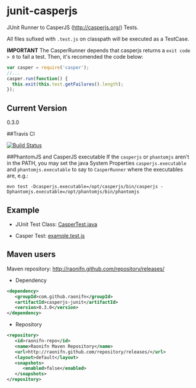 junit-casperjs 
==============

JUnit Runner to CasperJS (http://casperjs.org/) Tests.

All files sufixed with `.test.js` on classpath will be executed as a TestCase.

**IMPORTANT**
The CasperRunner depends that casperjs returns a `exit code > 0` to fail a test. Then, it's recomended the code below:
```javascript
var casper = require('casper');
//... 
casper.run(function() {
  this.exit(this.test.getFailures().length);
});
```

## Current Version
0.3.0

##Travis CI

[![Build Status](https://travis-ci.org/raonifn/junit-casperjs.png)](https://travis-ci.org/raonifn/junit-casperjs)

##PhantomJS and CasperJS executable
If the `casperjs` or `phantomjs` aren't in the PATH, you may set the java System Properties `casperjs.executable` and `phantomjs.executable` to say to `CasperRunner` where the executables are, e.g.: 
```
mvn test -Dcasperjs.executable=/opt/casperjs/bin/casperjs -Dphantomjs.executable=/opt/phantomjs/bin/phantomjs
```

## Example
 * JUnit Test Class: [CasperTest.java](src/test/java/com/github/raonifn/casperjs/junit/CasperTest.java)

 * Casper Test: [example.test.js](src/test/casperjs/example.test.js)

## Maven users
Maven repository: http://raonifn.github.com/repository/releases/

* Dependency
```xml
<dependency>
   <groupId>com.github.raonifn</groupId>
   <artifactId>casperjs-junit</artifactId>
   <version>0.3.0</version>
</dependency>
```

* Repository
```xml
<repository>
   <id>raonifn-repo</id>
   <name>Raonifn Maven Repository</name>
   <url>http://raonifn.github.com/repository/releases/</url>
   <layout>default</layout>
   <snapshots>
      <enabled>false</enabled>
   </snapshots>
</repository>
```
